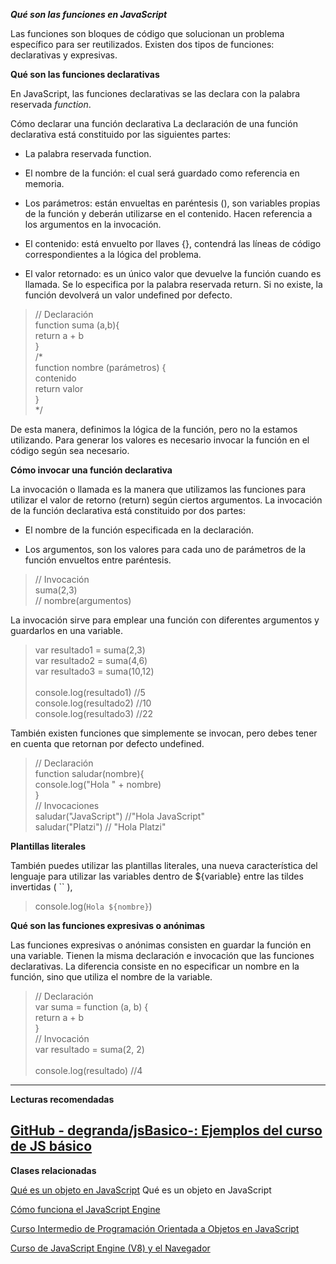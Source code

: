 ***Qué son las funciones en JavaScript***

Las funciones son bloques de código que solucionan un problema específico para ser reutilizados. Existen dos tipos de funciones: declarativas y expresivas.

**Qué son las funciones declarativas**

En JavaScript, las funciones declarativas se las declara con la palabra reservada *function*.

Cómo declarar una función declarativa
La declaración de una función declarativa está constituido por las siguientes partes:

- La palabra reservada function.

- El nombre de la función: el cual será guardado como referencia en memoria.

- Los parámetros: están envueltas en paréntesis (), son variables propias de la función y deberán utilizarse en el contenido. Hacen referencia a los argumentos en la invocación.

- El contenido: está envuelto por llaves {}, contendrá las líneas de código correspondientes a la lógica del problema.

- El valor retornado: es un único valor que devuelve la función cuando es llamada. Se lo especifica por la palabra reservada return. Si no existe, la función devolverá un valor undefined por defecto.

>// Declaración <br>
>function suma (a,b){ <br>
> return a + b <br>
>} <br>
>/*<br>
>function nombre (parámetros) { <br>
> contenido <br>
> return valor <br>
>} <br>
>*/ <br>

De esta manera, definimos la lógica de la función, pero no la estamos utilizando. Para generar los valores es necesario invocar la función en el código según sea necesario.

**Cómo invocar una función declarativa**

La invocación o llamada es la manera que utilizamos las funciones para utilizar el valor de retorno (return) según ciertos argumentos. La invocación de la función declarativa está constituido por dos partes:

- El nombre de la función especificada en la declaración.

- Los argumentos, son los valores para cada uno de parámetros de la función envueltos entre paréntesis.

>// Invocación <br>
>suma(2,3) <br>
>// nombre(argumentos) <br>

La invocación sirve para emplear una función con diferentes argumentos y guardarlos en una variable.

>var resultado1 = suma(2,3) <br>
>var resultado2 = suma(4,6) <br>
>var resultado3 = suma(10,12) <br>
> <br>
>console.log(resultado1) //5 <br>
>console.log(resultado2) //10 <br>
>console.log(resultado3) //22 <br>

También existen funciones que simplemente se invocan, pero debes tener en cuenta que retornan por defecto undefined.

>// Declaración <br>
>function saludar(nombre){ <br>
>    console.log("Hola " + nombre) <br>
>} <br>
>// Invocaciones <br>
>saludar("JavaScript") //"Hola JavaScript" <br>
>saludar("Platzi") // "Hola Platzi" <br>

**Plantillas literales**

También puedes utilizar las plantillas literales, una nueva característica del lenguaje para utilizar las variables dentro de ${variable} entre las tildes invertidas ( `` ),

>console.log(`Hola ${nombre}`) <br>

**Qué son las funciones expresivas o anónimas**

Las funciones expresivas o anónimas consisten en guardar la función en una variable. Tienen la misma declaración e invocación que las funciones declarativas. La diferencia consiste en no especificar un nombre en la función, sino que utiliza el nombre de la variable.

>// Declaración <br>
>var suma = function (a, b) { <br>
> return a + b <br>
>} <br>
>// Invocación <br>
>var resultado = suma(2, 2) <br>
> <br>
>console.log(resultado) //4 <br>


----------------------------------------------------------------
**Lecturas recomendadas**

[GitHub - degranda/jsBasico-: Ejemplos del curso de JS básico](https://github.com/degranda/jsBasico)
----------------------------------------------------------------
**Clases relacionadas**

[Qué es un objeto en JavaScript](https://platzi.com/clases/2332-javascript-poo/38619-que-es-un-objeto-en-javascript/)
Qué es un objeto en JavaScript

[Cómo funciona el JavaScript Engine](https://platzi.com/clases/1642-javascript-profesional/22168-como-funciona-el-javascript-engine/)

[Curso Intermedio de Programación Orientada a Objetos en JavaScript](https://platzi.com/clases/2419-javascript-poo-intermedio/39811-como-funciona-la-memoria-en-javascript/)

[Curso de JavaScript Engine (V8) y el Navegador](https://platzi.com/clases/1798-javascript-navegador/25681-como-funciona-el-javascript-engine/)


